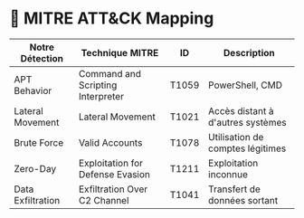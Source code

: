 # 🔗 MITRE ATT&CK Mapping

| Notre Détection | Technique MITRE | ID | Description |
|----------------|----------------|----|-------------|
| APT Behavior | Command and Scripting Interpreter | T1059 | PowerShell, CMD |
| Lateral Movement | Lateral Movement | T1021 | Accès distant à d'autres systèmes |
| Brute Force | Valid Accounts | T1078 | Utilisation de comptes légitimes |
| Zero-Day | Exploitation for Defense Evasion | T1211 | Exploitation inconnue |
| Data Exfiltration | Exfiltration Over C2 Channel | T1041 | Transfert de données sortant |
